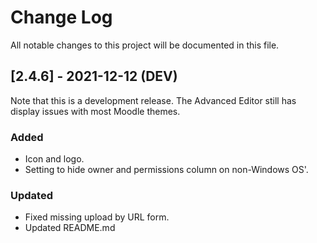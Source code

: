 # Change Log
All notable changes to this project will be documented in this file.

## [2.4.6] - 2021-12-12 (DEV)

Note that this is a development release. The Advanced Editor still has display issues with most Moodle themes.

### Added
- Icon and logo.
- Setting to hide owner and permissions column on non-Windows OS'.

### Updated
- Fixed missing upload by URL form.
- Updated README.md
